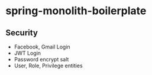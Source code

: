 # spring-monolith-boilerplate

## Security
- Facebook, Gmail Login
- JWT Login
- Password encrypt salt
- User, Role, Privilege entities

